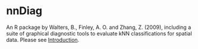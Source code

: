 # nnDiag
An R package by Walters, B., Finley, A. O. and Zhang, Z. (2009), including a suite of graphical diagnostic tools to evaluate kNN classifications for spatial data. Please see [Introduction](http://blue.for.msu.edu/NAFIS/software.html).
